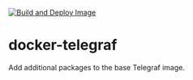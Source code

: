 [![Build and Deploy Image](https://github.com/tkhom3/docker-telegraf/actions/workflows/build-and-deploy.yml/badge.svg)](https://github.com/tkhom3/docker-telegraf/actions/workflows/build-and-deploy.yml)

# docker-telegraf

Add additional packages to the base Telegraf image.
